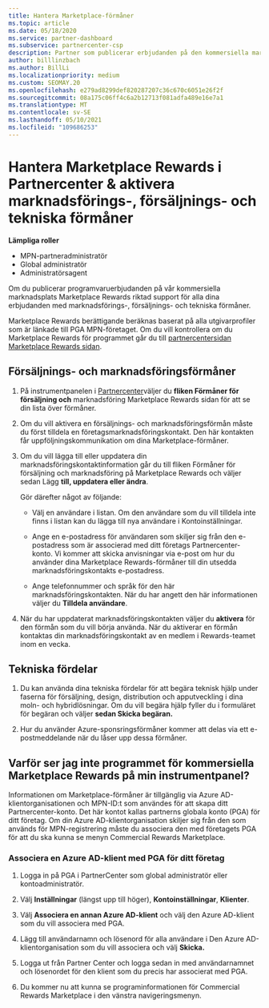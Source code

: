 ```yaml
---
title: Hantera Marketplace-förmåner
ms.topic: article
ms.date: 05/18/2020
ms.service: partner-dashboard
ms.subservice: partnercenter-csp
description: Partner som publicerar erbjudanden på den kommersiella marknadsplatsen är berättigade till förmåner som erbjuder marknadsföringssupport.
author: billlinzbach
ms.author: BillLi
ms.localizationpriority: medium
ms.custom: SEOMAY.20
ms.openlocfilehash: e279ad8299def820287207c36c670c6051e26f2f
ms.sourcegitcommit: 08a175c06ff4c6a2b12713f081adfa489e16e7a1
ms.translationtype: MT
ms.contentlocale: sv-SE
ms.lasthandoff: 05/10/2021
ms.locfileid: "109686253"
---
```

# <a name="manage-marketplace-rewards-in-partner-center--activate-marketing-sales-and-technical-benefits"></a>Hantera Marketplace Rewards i Partnercenter & aktivera marknadsförings-, försäljnings- och tekniska förmåner

**Lämpliga roller**

- MPN-partneradministratör
- Global administratör
- Administratörsagent

Om du publicerar programvaruerbjudanden på vår kommersiella marknadsplats Marketplace Rewards riktad support för alla dina erbjudanden med marknadsförings-, försäljnings- och tekniska förmåner.

Marketplace Rewards berättigande beräknas baserat på alla utgivarprofiler som är länkade till PGA MPN-företaget. Om du vill kontrollera om du Marketplace Rewards för programmet går du till [partnercentersidan Marketplace Rewards sidan](https://partner.microsoft.com/dashboard/mpn/program/commercialmarketplace).

## <a name="sales-and-marketing-benefits"></a>Försäljnings- och marknadsföringsförmåner

1. På instrumentpanelen i [Partnercenter](https://partner.microsoft.com/dashboard)väljer du **fliken Förmåner för försäljning och** marknadsföring Marketplace Rewards sidan för att se din lista över förmåner. 

2. Om du vill aktivera en försäljnings- och marknadsföringsförmån måste du först tilldela en företagsmarknadsföringskontakt. Den här kontakten får uppföljningskommunikation om dina Marketplace-förmåner.

3. Om du vill lägga till eller uppdatera din marknadsföringskontaktinformation går du till fliken Förmåner för försäljning och marknadsföring på Marketplace Rewards och väljer sedan Lägg **till, uppdatera eller ändra**. 

   Gör därefter något av följande:

   - Välj en användare i listan. Om den användare som du vill tilldela inte finns i listan kan du lägga till nya användare i Kontoinställningar.

   - Ange en e-postadress för användaren som skiljer sig från den e-postadress som är associerad med ditt företags Partnercenter-konto. Vi kommer att skicka anvisningar via e-post om hur du använder dina Marketplace Rewards-förmåner till din utsedda marknadsföringskontakts e-postadress.

   - Ange telefonnummer och språk för den här marknadsföringskontakten. När du har angett den här informationen väljer du **Tilldela användare**.

4. När du har uppdaterat marknadsföringskontakten väljer du **aktivera** för den förmån som du vill börja använda. När du aktiverar en förmån kontaktas din marknadsföringskontakt av en medlem i Rewards-teamet inom en vecka.

## <a name="technical-benefits"></a>Tekniska fördelar

1. Du kan använda dina tekniska fördelar för att begära teknisk hjälp under faserna för försäljning, design, distribution och apputveckling i dina moln- och hybridlösningar. Om du vill begära hjälp fyller du i formuläret för begäran och väljer **sedan Skicka begäran.**

2. Hur du använder Azure-sponsringsförmåner kommer att delas via ett e-postmeddelande när du låser upp dessa förmåner.

## <a name="why-cant-i-see-the-commercial-marketplace-rewards-program-on-my-dashboard"></a>Varför ser jag inte programmet för kommersiella Marketplace Rewards på min instrumentpanel?

Informationen om Marketplace-förmåner är tillgänglig via Azure AD-klientorganisationen och MPN-ID:t som användes för att skapa ditt Partnercenter-konto. Det här kontot kallas partnerns globala konto (PGA) för ditt företag. Om din Azure AD-klientorganisation skiljer sig från den som används för MPN-registrering måste du associera den med företagets PGA för att du ska kunna se menyn Commercial Rewards Marketplace.

### <a name="to-associate-an-azure-ad-tenant-with-the-pga-of-your-company"></a>Associera en Azure AD-klient med PGA för ditt företag

1. Logga in på PGA i PartnerCenter som global administratör eller kontoadministratör.

2. Välj **Inställningar** (längst upp till höger), **Kontoinställningar**, **Klienter**. 

3. Välj **Associera en annan Azure AD-klient** och välj den Azure AD-klient som du vill associera med PGA.

4. Lägg till användarnamn och lösenord för alla användare i Den Azure AD-klientorganisation som du vill associera och välj **Skicka.**

5. Logga ut från Partner Center och logga sedan in med användarnamnet och lösenordet för den klient som du precis har associerat med PGA.

6. Du kommer nu att kunna se programinformationen för Commercial Rewards Marketplace i den vänstra navigeringsmenyn.

